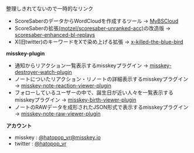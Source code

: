 整理しきれてないので一時的なリンク  
- ScoreSaberのデータからWordCloudを作成するツール -> [MyBSCloud](https://github.com/hatopopvr/MyBSCloud)  
- ScoreSaberの拡張[(motzel/scoresaber-unranked-acc)](https://github.com/motzel/scoresaber-unranked-acc)の改造版 -> [scoresaber-enhanced-bl-replays](https://github.com/hatopopvr/scoresaber-enhanced-bl-replays)  
- X(旧twitter)のキーワードをXで染め上げる拡張 -> [x-killed-the-blue-bird](https://github.com/hatopopvr/x-killed-the-blue-bird)

**misskey-plugin**
- 通知からリアクション一覧表示するmisskeyプラグイン -> [misskey-destroyer-watch-plugin](https://github.com/hatopopvr/misskey-destroyer-watch-plugin)
- ノートについたリアクション・リノートの詳細表示するmisskeyプラグイン -> [misskey-note-reaction-viewer-plugin](https://github.com/hatopopvr/misskey-note-reaction-viewer-plugin)
- フォローしているユーザーの中で、誕生日が近い人々を一覧表示するmisskeyプラグイン -> [misskey-birth-viewer-plugin](https://github.com/hatopopvr/misskey-birth-viewer-plugin)
- ノートのRAWデータを成形されたJSON形式で表示するmisskeyプラグイン -> [misskey-note-raw-viewer-plugin](https://github.com/hatopopvr/misskey-note-raw-viewer-plugin)

**アカウント**
- misskey : [@hatopop_vr@misskey.io](https://misskey.io/@hatopop_vr)
- twitter : [@hatopop_vr](https://twitter.com/hatopop_vr)
